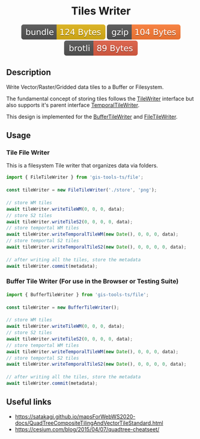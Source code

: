 <h1 style="text-align: center;">
  <div align="center">Tiles Writer</div>
</h1>

<p align="center">
  <img src="../../assets/badges/tileWriter-file.svg" alt="tileWriter-file-ts">
  <img src="../../assets/badges/tileWriter-gzip.svg" alt="tileWriter-gzip-ts">
  <img src="../../assets/badges/tileWriter-brotli.svg" alt="tileWriter-brotli-ts">
</p>

## Description

Write Vector/Raster/Gridded data tiles to a Buffer or Filesystem.

The fundamental concept of storing tiles follows the [TileWriter](https://open-s2.github.io/gis-tools/interfaces/index.TileWriter.html) interface but also supports it's parent interface [TemporalTileWriter](https://open-s2.github.io/gis-tools/interfaces/index.TemporalTileWriter.html).

This design is implemented for the [BufferTileWriter](https://open-s2.github.io/gis-tools/classes/index.BufferTileWriter.html) and [FileTileWriter](https://open-s2.github.io/gis-tools/classes/index.FileTileWriter.html).

## Usage

### Tile File Writer

This is a filesystem Tile writer that organizes data via folders.

```ts
import { FileTileWriter } from 'gis-tools-ts/file';

const tileWriter = new FileTileWriter('./store', 'png');

// store WM tiles
await tileWriter.writeTileWM(0, 0, 0, data);
// store S2 tiles
await tileWriter.writeTileS2(0, 0, 0, 0, data);
// store temportal WM tiles
await tileWriter.writeTemporalTileWM(new Date(), 0, 0, 0, data);
// store temportal S2 tiles
await tileWriter.writeTemporalTileS2(new Date(), 0, 0, 0, 0, data);

// after writing all the tiles, store the metadata
await tileWriter.commit(metadata);
```

### Buffer Tile Writer (For use in the Browser or Testing Suite)

```ts
import { BufferTileWriter } from 'gis-tools-ts/file';

const tileWriter = new BufferTileWriter();

// store WM tiles
await tileWriter.writeTileWM(0, 0, 0, data);
// store S2 tiles
await tileWriter.writeTileS2(0, 0, 0, 0, data);
// store temportal WM tiles
await tileWriter.writeTemporalTileWM(new Date(), 0, 0, 0, data);
// store temportal S2 tiles
await tileWriter.writeTemporalTileS2(new Date(), 0, 0, 0, 0, data);

// after writing all the tiles, store the metadata
await tileWriter.commit(metadata);
```

## Useful links

- <https://satakagi.github.io/mapsForWebWS2020-docs/QuadTreeCompositeTilingAndVectorTileStandard.html>
- <https://cesium.com/blog/2015/04/07/quadtree-cheatseet/>
